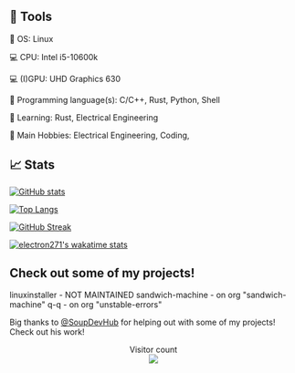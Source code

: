 ## 🔧 Tools

🐧 OS: Linux

💻 CPU: Intel i5-10600k

💻 (I)GPU: UHD Graphics 630

💾 Programming language(s): C/C++, Rust, Python, Shell

📖 Learning: Rust, Electrical Engineering

🔧 Main Hobbies: Electrical Engineering, Coding, 

## 📈 Stats

[![GitHub stats](https://github-readme-stats.vercel.app/api?username=electron271&show_icons=true&theme=synthwave&include_all_commits=true)](https://github.com/electron271/electron271)

[![Top Langs](https://github-readme-stats.vercel.app/api/top-langs/?username=electron271&langs_count=10&exclude_repo=TerminalInATerminal&layout=compact)](https://github.com/electron271/electron271)

[![GitHub Streak](http://github-readme-streak-stats.herokuapp.com?user=electron271&theme=synthwave)](https://git.io/streak-stats)

[![electron271's wakatime stats](https://github-readme-stats.vercel.app/api/wakatime?username=electron271&layout=compact)](https://github.com/electron271/electron271)

## Check out some of my projects!

linuxinstaller - NOT MAINTAINED
sandwich-machine -  on org "sandwich-machine"
q-q - on org "unstable-errors"

Big thanks to [@SoupDevHub](https://github.com/SoupDevHub) for helping out with some of my projects! Check out his work!

<p align="center"> 
  Visitor count<br>
  <img src="https://profile-counter.glitch.me/electron271/count.svg" />
</p>


